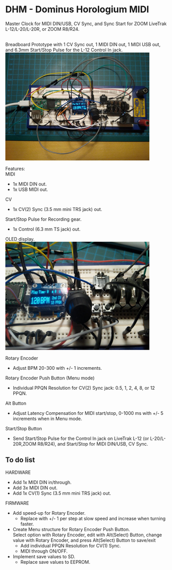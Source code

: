 # DHM - Dominus Horologium MIDI
Master Clock for MIDI DIN/USB, CV Sync, and Sync Start for ZOOM LiveTrak L-12/L-20/L-20R, or ZOOM R8/R24.

<br/>Breadboard Prototype with 1 CV Sync out, 1 MIDI DIN out, 1 MIDI USB out, and 6.3mm Start/Stop Pulse for the L-12 Control In jack.
<img src="https://github.com/CrowStudio/DHM/blob/main/media/prototype_breadboard.jpg" alt="breadboard prototype" width="450">

Features:<br/>
MIDI
 - 1x MIDI DIN out.
 - 1x USB MIDI out.

CV
 - 1x CV(2) Sync (3.5 mm mini TRS jack) out.
 
 Start/Stop Pulse for Recording gear.
 - 1x Control (6.3 mm TS jack) out.
 
OLED display.<br/>
<img src="https://github.com/CrowStudio/DHM/blob/main/media/Main_screen.jpg" alt="closeup on display" width="450">

Rotary Encoder
 - Adjust BPM 20-300 with +/- 1 increments.<br/>

Rotary Encoder Push Button (Menu mode)
 - Individual PPQN Resolution for CV(2) Sync jack: 0.5, 1, 2, 4, 8, or 12 PPQN.<br/>
 
Alt Button
 - Adjust Latency Compensation for MIDI start/stop, 0-1000 ms with +/- 5 increments when in Menu mode.

Start/Stop Button
 - Send Start/Stop Pulse for the Control In jack on LiveTrak L-12 (or L-20/L-20R,ZOOM R8/R24), and Start/Stop for MIDI DIN/USB, CV Sync.
  

## To do list
HARDWARE
 - Add 1x MIDI DIN in/through.
 - Add 3x MIDI DIN out.
 - Add 1x CV(1) Sync (3.5 mm mini TRS jack) out.<br/>

FIRMWARE
- Add speed-up for Rotary Encoder.
  - Replace with +/- 1 per step at slow speed and increase when turning faster.
- Create Menu structure for Rotary Encoder Push Button.<br/>
  Select option with Rotary Encoder, edit with Alt(Select) Button, change value with Rotary Encoder, and press Alt(Select) Button to save/exit
  - Add individual PPQN Resolution for CV(1) Sync.
  - MIDI through ON/OFF.
- Implement save values to SD.
  - Replace save values to EEPROM.

